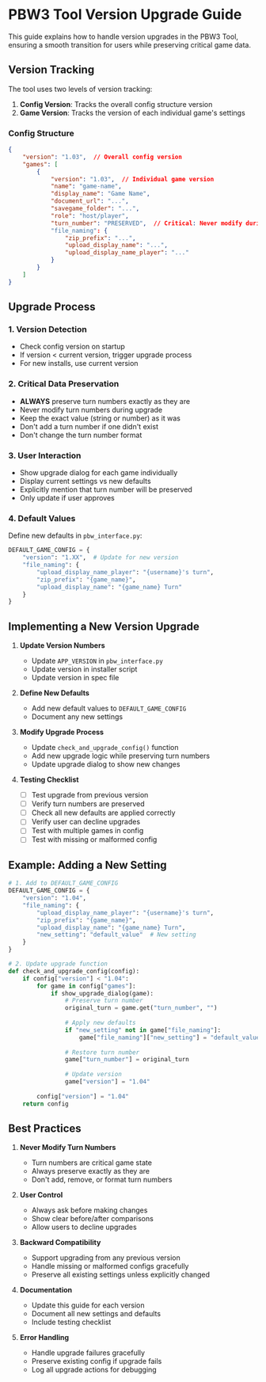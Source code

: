 # PBW3 Tool Version Upgrade Guide

This guide explains how to handle version upgrades in the PBW3 Tool, ensuring a smooth transition for users while preserving critical game data.

## Version Tracking

The tool uses two levels of version tracking:
1. **Config Version**: Tracks the overall config structure version
2. **Game Version**: Tracks the version of each individual game's settings

### Config Structure
```json
{
    "version": "1.03",  // Overall config version
    "games": [
        {
            "version": "1.03",  // Individual game version
            "name": "game-name",
            "display_name": "Game Name",
            "document_url": "...",
            "savegame_folder": "...",
            "role": "host/player",
            "turn_number": "PRESERVED",  // Critical: Never modify during upgrade
            "file_naming": {
                "zip_prefix": "...",
                "upload_display_name": "...",
                "upload_display_name_player": "..."
            }
        }
    ]
}
```

## Upgrade Process

### 1. Version Detection
- Check config version on startup
- If version < current version, trigger upgrade process
- For new installs, use current version

### 2. Critical Data Preservation
- **ALWAYS** preserve turn numbers exactly as they are
- Never modify turn numbers during upgrade
- Keep the exact value (string or number) as it was
- Don't add a turn number if one didn't exist
- Don't change the turn number format

### 3. User Interaction
- Show upgrade dialog for each game individually
- Display current settings vs new defaults
- Explicitly mention that turn number will be preserved
- Only update if user approves

### 4. Default Values
Define new defaults in `pbw_interface.py`:
```python
DEFAULT_GAME_CONFIG = {
    "version": "1.XX",  # Update for new version
    "file_naming": {
        "upload_display_name_player": "{username}'s turn",
        "zip_prefix": "{game_name}",
        "upload_display_name": "{game_name} Turn"
    }
}
```

## Implementing a New Version Upgrade

1. **Update Version Numbers**
   - Update `APP_VERSION` in `pbw_interface.py`
   - Update version in installer script
   - Update version in spec file

2. **Define New Defaults**
   - Add new default values to `DEFAULT_GAME_CONFIG`
   - Document any new settings

3. **Modify Upgrade Process**
   - Update `check_and_upgrade_config()` function
   - Add new upgrade logic while preserving turn numbers
   - Update upgrade dialog to show new changes

4. **Testing Checklist**
   - [ ] Test upgrade from previous version
   - [ ] Verify turn numbers are preserved
   - [ ] Check all new defaults are applied correctly
   - [ ] Verify user can decline upgrades
   - [ ] Test with multiple games in config
   - [ ] Test with missing or malformed config

## Example: Adding a New Setting

```python
# 1. Add to DEFAULT_GAME_CONFIG
DEFAULT_GAME_CONFIG = {
    "version": "1.04",
    "file_naming": {
        "upload_display_name_player": "{username}'s turn",
        "zip_prefix": "{game_name}",
        "upload_display_name": "{game_name} Turn",
        "new_setting": "default_value"  # New setting
    }
}

# 2. Update upgrade function
def check_and_upgrade_config(config):
    if config["version"] < "1.04":
        for game in config["games"]:
            if show_upgrade_dialog(game):
                # Preserve turn number
                original_turn = game.get("turn_number", "")
                
                # Apply new defaults
                if "new_setting" not in game["file_naming"]:
                    game["file_naming"]["new_setting"] = "default_value"
                
                # Restore turn number
                game["turn_number"] = original_turn
                
                # Update version
                game["version"] = "1.04"
        
        config["version"] = "1.04"
    return config
```

## Best Practices

1. **Never Modify Turn Numbers**
   - Turn numbers are critical game state
   - Always preserve exactly as they are
   - Don't add, remove, or format turn numbers

2. **User Control**
   - Always ask before making changes
   - Show clear before/after comparisons
   - Allow users to decline upgrades

3. **Backward Compatibility**
   - Support upgrading from any previous version
   - Handle missing or malformed configs gracefully
   - Preserve all existing settings unless explicitly changed

4. **Documentation**
   - Update this guide for each version
   - Document all new settings and defaults
   - Include testing checklist

5. **Error Handling**
   - Handle upgrade failures gracefully
   - Preserve existing config if upgrade fails
   - Log all upgrade actions for debugging 